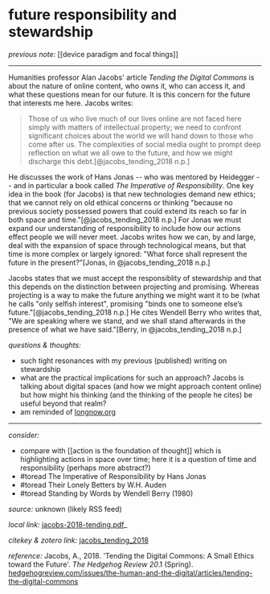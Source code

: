 # future responsibility and stewardship

_previous note:_ [[device paradigm and focal things]]

---

Humanities professor Alan Jacobs' article _Tending the Digital Commons_ is about the nature of online content, who owns it, who can access it, and what these questions mean for our future. It is this concern for the future that interests me here. Jacobs writes:

>Those of us who live much of our lives online are not faced here simply with matters of intellectual property; we need to confront significant choices about the world we will hand down to those who come after us. The complexities of social media ought to prompt deep reflection on what we all owe to the future, and how we might discharge this debt.[@jacobs_tending_2018 n.p.]

He discusses the work of Hans Jonas -- who was mentored by Heidegger -- and in particular a book called _The Imperative of Responsibility_. One key idea in the book (for Jacobs) is that new technologies demand new ethics; that we cannot rely on old ethical concerns or thinking "because no previous society possessed powers that could extend its reach so far in both space and time."[@jacobs_tending_2018 n.p.] For Jonas we must expand our understanding of responsibility to include how our actions effect people we will never meet. Jacobs writes how we can, by and large, deal with the expansion of space through technological means, but that time is more complex or largely ignored: "What force shall represent the future in the present?"[Jonas, in @jacobs_tending_2018 n.p.]

Jacobs states that we must accept the responsiblity of stewardship and that this depends on the distinction between projecting and promising. Whereas projecting is a way to make the future anything we might want it to be (what he calls "only selfish interest", promising "binds one to someone else’s future."[@jacobs_tending_2018 n.p.] He cites Wendell Berry who writes that, "We are speaking where we stand, and we shall stand afterwards in the presence of what we have said."[Berry, in @jacobs_tending_2018 n.p.]

_questions & thoughts:_

- such tight resonances with my previous (published) writing on stewardship
- what are the practical implications for such an approach? Jacobs is talking about digital spaces (and how we might approach content online) but how might his thinking (and the thinking of the people he cites) be useful beyond that realm? 
- am reminded of [longnow.org](http://longnow.org)

--- 

_consider:_

- compare with [[action is the foundation of thought]] which is highlighting actions in space over time; here it is a question of time and responsibility (perhaps more abstract?)
- #toread The Imperative of Responsibility by Hans Jonas
- #toread Their Lonely Betters by W.H. Auden
- #toread Standing by Words by Wendell Berry (1980)


_source:_ unknown (likely RSS feed)

_local link:_ [jacobs-2018-tending.pdf](hook://file/ln8r8TlOb?p=c2tlbGxpcy9Eb3dubG9hZHM=&n=jacobs-2018-tending.pdf)_

_citekey & zotero link:_ [jacobs_tending_2018](zotero://select/items/1_35HBH6EZ)

_reference:_ Jacobs, A., 2018. 'Tending the Digital Commons: A Small Ethics toward the Future'. _The Hedgehog Review 20_.1 (Spring). [hedgehogreview.com/issues/the-human-and-the-digital/articles/tending-the-digital-commons](https://hedgehogreview.com/issues/the-human-and-the-digital/articles/tending-the-digital-commons)


